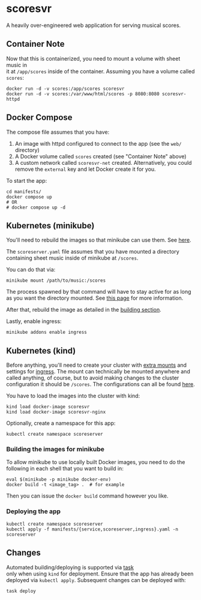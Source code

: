 # scoresvr

A heavily over-engineered web application for serving musical scores.

## Container Note

Now that this is containerized, you need to mount a volume with sheet music in  
it at `/app/scores` inside of the container.  Assuming you have a volume called  
`scores`:  

```
docker run -d -v scores:/app/scores scoresvr
docker run -d -v scores:/var/www/html/scores -p 8080:8080 scoresvr-httpd
```

## Docker Compose

The compose file assumes that you have: 

1. An image with httpd configured to connect to the app (see the `web/`
   directory)
1. A Docker volume called `scores` created (see "Container Note" above)
1. A custom network called `scoresvr-net` created.  Alternatively, you could
   remove the `external` key and let Docker create it for you.

To start the app:  

```
cd manifests/
docker compose up
# OR
# docker compose up -d
```

## Kubernetes (minikube)

You'll need to rebuild the images so that minikube can use them.  See
[here](#building-the-images-for-minkube).

The `scoreserver.yaml` file assumes that you have mounted a directory containing
sheet music inside of minikube at `/scores`.

You can do that via:  

```
minikube mount /path/to/music:/scores
```

The process spawned by that command will have to stay active for as long as you
want the directory mounted.  See [this
page](https://minikube.sigs.k8s.io/docs/handbook/mount/) for more information.

After that, rebuild the image as detailed in the [building
section](#building-the-images-for-minikube).

Lastly, enable ingress:

```
minikube addons enable ingress
```

## Kubernetes (kind)

Before anything, you'll need to create your cluster with [extra
mounts](https://kind.sigs.k8s.io/docs/user/configuration/#extra-mounts) and
settings for [ingress](https://kind.sigs.k8s.io/docs/user/ingress/).  The mount
can technically be mounted anywhere and called anything, of course, but to avoid
making changes to the cluster configuration it should be `/scores`.  The
configurations can all be found [here](https://github.com/ironbars/kind-iron).

You have to load the images into the cluster with kind:


```
kind load docker-image scoresvr
kind load docker-image scoresvr-nginx
```

Optionally, create a namespace for this app:  

```
kubectl create namespace scoreserver
```

### Building the images for minikube

To allow minikube to use locally built Docker images, you need to do the
following in each shell that you want to build in:  

```
eval $(minikube -p minikube docker-env)
docker build -t <image_tag> .  # for example
```

Then you can issue the `docker build` command however you like.

### Deploying the app

```
kubectl create namespace scoreserver
kubectl apply -f manifests/{service,scoreserver,ingress}.yaml -n scoreserver
```

## Changes

Automated building/deploying is supported via [task](https://github.com/go-task/task)  
only when using `kind` for deployment.  Ensure that the app has already been
deployed via `kubectl apply`.  Subsequent changes can be deployed with:  

```
task deploy
```
